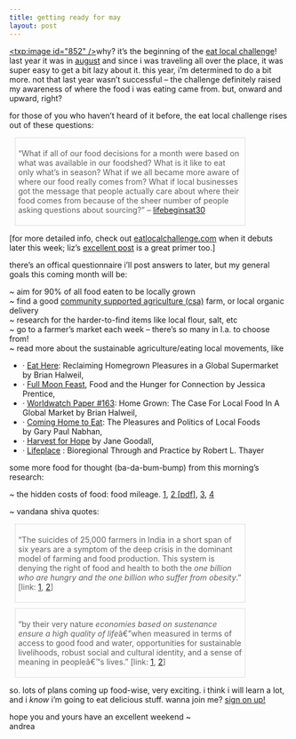 ```yaml
---
title: getting ready for may    
layout: post
---
```


[<span class="pic"><txp:image id="852" /></span>][1]why? it&#8217;s the beginning of the [eat local challenge][2]! last year it was in [august][3] and since i was traveling all over the place, it was super easy to get a bit lazy about it. this year, i&#8217;m determined to do a bit more. not that last year wasn&#8217;t successful &#8211; the challenge definitely raised my awareness of where the food i was eating came from. but, onward and upward, right?

for those of you who haven&#8217;t heard of it before, the eat local challenge rises out of these questions:

<blockquote style="border: 1px dotted silver; width: 80%; padding: 5px; margin:10px;">
  <p>
    &#8220;What if all of our food decisions for a month were based on what was available in our foodshed? What is it like to eat only what&#8217;s in season? What if we all became more aware of where our food really comes from? What if local businesses got the message that people actually care about where their food comes from because of the sheer number of people asking questions about sourcing?&#8221; &#8211; <a href="http://fogcity.blogs.com/jen/2005/06/announcement_au.html">lifebeginsat30</a>
  </p>
</blockquote>

[for more detailed info, check out [eatlocalchallenge.com][4] when it debuts later this week; liz&#8217;s [excellent post][5] is a great primer too.]

there&#8217;s an offical questionnaire i&#8217;ll post answers to later, but my general goals this coming month will be:

~ aim for 90% of all food eaten to be locally grown  
~ find a good [community supported agriculture (csa)][6] farm, or local organic delivery  
~ research for the harder-to-find items like local flour, salt, etc  
~ go to a farmer&#8217;s market each week &#8211; there&#8217;s so many in l.a. to choose from!  
~ read more about the sustainable agriculture/eating local movements, like 

  * &middot; [Eat Here][7]: Reclaiming Homegrown Pleasures in a Global Supermarket by Brian Halweil,
  * &middot; [Full Moon Feast][8], Food and the Hunger for Connection by Jessica Prentice,
  * &middot; [Worldwatch Paper #163][9]: Home Grown: The Case For Local Food In A Global Market by Brian Halweil,
  * &middot; [Coming Home to Eat][10]: The Pleasures and Politics of Local Foods  
    by Gary Paul Nabhan,
  * &middot; [Harvest for Hope][11] by Jane Goodall,
  * &middot; [Lifeplace][12] : Bioregional Through and Practice by Robert L. Thayer

some more food for thought (ba-da-bum-bump) from this morning&#8217;s research:

~ the hidden costs of food: food mileage. [1][13], [2 [pdf]][14], [3][15], [4][16]

~ vandana shiva quotes: 

<blockquote style="border: 1px dotted silver; width: 80%; padding: 5px; margin:10px;">
  <p>
    &#8220;The suicides of 25,000 farmers in India in a short span of six years are a symptom of the deep crisis in the dominant model of farming and food production. This system is denying the right of food and health to both the <em>one billion who are hungry and the one billion who suffer from obesity</em>.&#8221; [link: <a href="http://www.resurgence.org/2005/shiva229.htm">1</a>, <a href="http://www.resurgence.org/contributors/cntrb-s-t.htm#shiva">2</a>]
  </p>
</blockquote>

<blockquote style="border: 1px dotted silver; width: 80%; padding: 5px; margin:10px;">
  <p>
    &#8220;by their very nature <em>economies based on sustenance ensure a high quality of life</em>â€”when measured in terms of access to good food and water, opportunities for sustainable livelihoods, robust social and cultural identity, and a sense of meaning in peopleâ€™s lives.&#8221; [link: <a href="http://www.organicconsumers.org/btc/shiva112305.cfm">1</a>, <a href="http://ms.groovygecko.net/groovyg/clients/trueblue/vandanashiva_hb.wmv">2</a>]
  </p>
</blockquote>

so. lots of plans coming up food-wise, very exciting. i think i will learn a lot, and i *know* i&#8217;m going to eat delicious stuff. wanna join me? [sign on up!][4] 

hope you and yours have an excellent weekend ~  
andrea

 [1]: http://mellowtrouble.net/journal/?c=hungry
 [2]: http://www.eatlocalchallenge.com/
 [3]: http://mellowtrouble.net/2005/08/03/eat-local-challenge
 [4]: http://eatlocalchallenge.com
 [5]: http://www.pocketfarm.com/?p=289
 [6]: http://en.wikipedia.org/wiki/Community-supported_agriculture
 [7]: http://www.worldwatch.org/pubs/books/17/
 [8]: http://www.chelseagreen.com/2006/items/fullmoonfeast
 [9]: http://www.worldwatch.org/pubs/paper/163/
 [10]: http://www.powells.com/biblio?inkey=62-0393323749-0&PID=28659&PID=28659
 [11]: http://www.harvestforhope.com/book.htm
 [12]: http://www.powells.com/biblio?isbn=0520236289
 [13]: http://www.foodnavigator.com/news/ng.asp?n=65273-organic-artificial-supermarkets
 [14]: http://www.leopold.iastate.edu/pubs/staff/files/foodmiles_030305.pdf
 [15]: http://www.leopold.iastate.edu/pubs/staff/files/local_foods_HEN0604.pdf
 [16]: http://www.cnn.com/2005/TRAVEL/09/15/food.miles/index.html